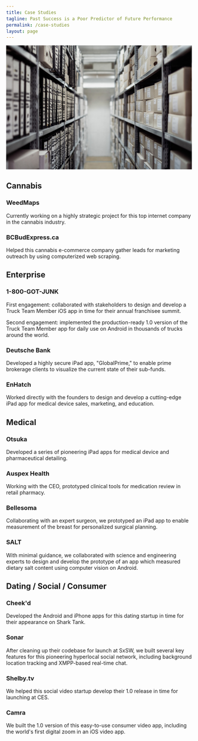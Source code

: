 ```yaml
---
title: Case Studies
tagline: Past Success is a Poor Predictor of Future Performance
permalink: /case-studies
layout: page
---
```


<a href="#" class="image featured"><img src="images/archives.jpg" alt="" /></a>

## Cannabis

### WeedMaps 

Currently working on a highly strategic project for this top internet company in the cannabis industry.

### BCBudExpress.ca

Helped this cannabis e-commerce company gather leads for marketing outreach by using computerized web scraping.

## Enterprise

### 1-800-GOT-JUNK

First engagement: collaborated with stakeholders to design and develop a Truck Team Member iOS app in time for their annual franchisee summit.

Second engagement: implemented the production-ready 1.0 version of the Truck Team Member app for daily use on Android in thousands of trucks around the world.

### Deutsche Bank

Developed a highly secure iPad app, "GlobalPrime," to enable prime brokerage clients to visualize the current state of their sub-funds. 

### EnHatch

Worked directly with the founders to design and develop a cutting-edge iPad app for medical device sales, marketing, and education.

## Medical

### Otsuka

Developed a series of pioneering iPad apps for medical device and pharmaceutical detailing.

### Auspex Health 

Working with the CEO, prototyped clinical tools for medication review in retail pharmacy.

### Bellesoma 

Collaborating with an expert surgeon, we prototyped an iPad app to enable measurement of the breast for personalized surgical planning. 

### SALT 

With minimal guidance, we collaborated with science and engineering experts to design and develop the prototype of an app which measured dietary salt content using computer vision on Android.

## Dating / Social / Consumer

### Cheek'd

Developed the Android and iPhone apps for this dating startup in time for their appearance on Shark Tank.

### Sonar

After cleaning up their codebase for launch at SxSW, we built several key features for this pioneering hyperlocal social network, including background location tracking and XMPP-based real-time chat.

### Shelby.tv

We helped this social video startup develop their 1.0 release in time for launching at CES.

### Camra

We built the 1.0 version of this easy-to-use consumer video app, including the world's first digital zoom in an iOS video app.
